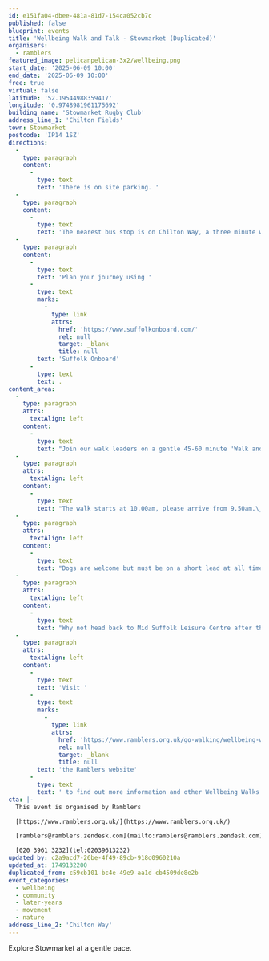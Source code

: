 ```yaml
---
id: e151fa04-dbee-481a-81d7-154ca052cb7c
published: false
blueprint: events
title: 'Wellbeing Walk and Talk - Stowmarket (Duplicated)'
organisers:
  - ramblers
featured_image: pelicanpelican-3x2/wellbeing.png
start_date: '2025-06-09 10:00'
end_date: '2025-06-09 10:00'
free: true
virtual: false
latitude: '52.19544988359417'
longitude: '0.9748981961175692'
building_name: 'Stowmarket Rugby Club'
address_line_1: 'Chilton Fields'
town: Stowmarket
postcode: 'IP14 1SZ'
directions:
  -
    type: paragraph
    content:
      -
        type: text
        text: 'There is on site parking. '
  -
    type: paragraph
    content:
      -
        type: text
        text: 'The nearest bus stop is on Chilton Way, a three minute walk away. '
  -
    type: paragraph
    content:
      -
        type: text
        text: 'Plan your journey using '
      -
        type: text
        marks:
          -
            type: link
            attrs:
              href: 'https://www.suffolkonboard.com/'
              rel: null
              target: _blank
              title: null
        text: 'Suffolk Onboard'
      -
        type: text
        text: .
content_area:
  -
    type: paragraph
    attrs:
      textAlign: left
    content:
      -
        type: text
        text: "Join our walk leaders on a gentle 45-60 minute 'Walk and Talk', meeting at Stowmarket Rugby Club at Chiltern Fields. "
  -
    type: paragraph
    attrs:
      textAlign: left
    content:
      -
        type: text
        text: "The walk starts at 10.00am, please arrive from 9.50am.\_"
  -
    type: paragraph
    attrs:
      textAlign: left
    content:
      -
        type: text
        text: "Dogs are welcome but must be on a short lead at all times.\_"
  -
    type: paragraph
    attrs:
      textAlign: left
    content:
      -
        type: text
        text: "Why not head back to Mid Suffolk Leisure Centre after the walk for a coffee and chat.\_Toilets are available at the leisure centre?"
  -
    type: paragraph
    attrs:
      textAlign: left
    content:
      -
        type: text
        text: 'Visit '
      -
        type: text
        marks:
          -
            type: link
            attrs:
              href: 'https://www.ramblers.org.uk/go-walking/wellbeing-walks-groups/ramblers-wellbeing-walks-suffolk'
              rel: null
              target: _blank
              title: null
        text: 'the Ramblers website'
      -
        type: text
        text: ' to find out more information and other Wellbeing Walks. '
cta: |-
  This event is organised by Ramblers

  [https://www.ramblers.org.uk/](https://www.ramblers.org.uk/) 

  [ramblers@ramblers.zendesk.com](mailto:ramblers@ramblers.zendesk.com)

  [020 3961 3232](tel:02039613232)
updated_by: c2a9acd7-26be-4f49-89cb-918d0960210a
updated_at: 1749132200
duplicated_from: c59cb101-bc4e-49e9-aa1d-cb4509de8e2b
event_categories:
  - wellbeing
  - community
  - later-years
  - movement
  - nature
address_line_2: 'Chilton Way'
---
```

Explore Stowmarket at a gentle pace.